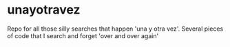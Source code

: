 # unayotravez
Repo for all those silly searches that happen 'una y otra vez'. Several pieces of code that I search and forget 'over and over again'
